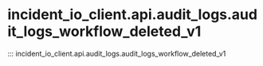 # incident_io_client.api.audit_logs.audit_logs_workflow_deleted_v1

::: incident_io_client.api.audit_logs.audit_logs_workflow_deleted_v1
